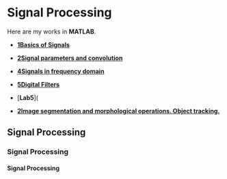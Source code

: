 # Signal Processing
Here are my works in **MATLAB**.
- [**1Basics of Signals**](https://github.com/IsilEna/SignalProcessing/blob/main/signal_lab1_isilsonmez.pdf)
- [**2Signal parameters and convolution**](https://github.com/IsilEna/SignalProcessing/blob/main/Signals_LAB2_Sonmez_Isil.pdf)
- [**4Signals in frequency domain**](https://github.com/IsilEna/SignalProcessing/blob/main/Signal_lab4_sonmezisil.pdf)
- [**5Digital Filters**](https://github.com/IsilEna/SignalProcessing/blob/main/Signals_LAB5%20_%20Sonmez_%20Isil.pdf)
- [**Lab5**](

- [**2Image segmentation and morphological operations. Object tracking.**](https://github.com/IsilEna/SignalProcessing/blob/main/Lab2-Isil%20Sonmez.pdf)


##  Signal Processing
###  Signal Processing
#### Signal Processing
